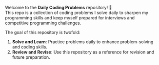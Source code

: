 Welcome to the **Daily Coding Problems** repository! 🚀  
This repo is a collection of coding problems I solve daily to sharpen my programming skills and keep myself prepared for interviews and competitive programming challenges.  

The goal of this repository is twofold:  
1. **Solve and Learn**: Practice problems daily to enhance problem-solving and coding skills.  
2. **Review and Revise**: Use this repository as a reference for revision and future preparation.
